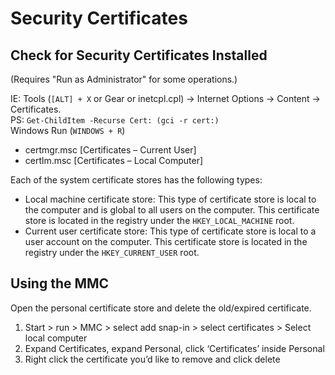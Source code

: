 # Security Certificates  

## Check for Security Certificates Installed  
(Requires "Run as Administrator" for some operations.)  

IE: Tools (`[ALT] + X` or Gear or inetcpl.cpl) → Internet Options → Content → Certificates.  
PS: `Get-ChildItem -Recurse Cert: (gci -r cert:)`  
Windows Run (`WINDOWS + R`)
- certmgr.msc [Certificates – Current User]   
- certlm.msc [Certificates –  Local Computer]  

Each of the system certificate stores has the following types:
- Local machine certificate store: This type of certificate store is local to the computer and is global to all users on the computer. This certificate store is located in the registry under the `HKEY_LOCAL_MACHINE` root.  
- Current user certificate store: This type of certificate store is local to a user account on the computer. This certificate store is located in the registry under the `HKEY_CURRENT_USER` root.

## Using the MMC
Open the personal certificate store and delete the old/expired certificate.  
1. Start > run > MMC > select add snap-in > select certificates > Select local computer  
2. Expand Certificates, expand Personal, click ‘Certificates’ inside Personal  
3. Right click the certificate you’d like to remove and click delete  

